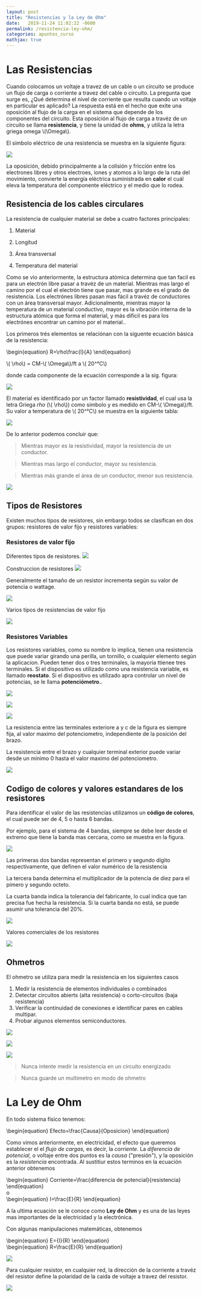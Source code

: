 ```yaml
---
layout: post
title: "Resistencias y la Ley de Ohm"
date:   2019-11-24 11:02:22 -0600
permalink: /resistencia-ley-ohm/
categories: apuntes_curso
mathjax: true
---
```


# Las Resistencias

Cuando colocamos un voltaje a travez de un cable o un circuito se produce un flujo de carga o corriente a travez del cable o circuito. La pregunta que surge es, ¿Qué determina el nivel de corriente que resulta cuando un voltaje en particular es aplicado? La respuesta está en el hecho que exite una oposición al flujo de la carga en el sistema que depende de los componentes del circuito. Esta oposición al flujo de carga a travéz de un circuito se llama  **resistencia**, y tiene la unidad de **ohms**, y utiliza la letra griega omega \\(\Omega\\).

El simbolo eléctrico de una resistencia se muestra en la siguiente figura:

![](../images/simbolo_resistencia.png)

La oposición, debido principalmente a la colisión y fricción entre los electrones libres y otros electroes, iones y atomos a lo largo de la ruta del movimiento, convierte la energía eléctrica suministrada en **calor** el cuál eleva la temperatura del componente eléctrico y el medio que lo rodea.

## Resistencia de los cables circulares

La resistencia de cualquier material se debe a cuatro factores principales:

1. Material

2. Longitud
3. Área transversal
4. Temperatura del material

Como se vio anteriormente, la estructura atómica determina que tan facil es para un electrón libre pasar a travéz de un material. Mientras mas largo el camino por el cual el electrón tiene que pasar, mas grande es el grado de resistencia. Los electrónes libres pasan mas fácil a travéz de conductores con un área transversal mayor. Adicionalmente, mientras mayor la temperatura de un material conductivo, mayor es la vibración interna de la estructura atómica que forma el material, y más dificil es para los electrónes encontrar un camino por el material..

Los primeros trés elementos se relaciónan con la siguente ecuación básica de la resistencia:

<div class="math">
\begin{equation}
    R=\rho\frac{l}{A}  
\end{equation} 
</div>

\\( \rho\\) = CM-\\( \Omega\\)/ft a \\( 20^°C\\)

donde cada componente de la ecuación corresponde a la sig. figura:

![](../images/factores-resistencia-material.png)

El material es identificado por un factor llamado **resistividad**, el cual usa la letra Griega *rho* (\\( \rho\\)) como simbolo y es medido en CM-\\( \Omega\\)/ft. Su valor a temperatura de \\( 20^°C\\) se muestra en la siguiente tabla:

![](../images/resistividad-materiales.png)

De lo anterior podemos concluir que:

> Mientras mayor es la resistividad, mayor la resistencia de un conductor.


> Mientras mas largo el conductor, mayor su resistencia.
> 

> Mientras más grande el área de un conductor, menor sus resistencia.

![](../images/comparacion-resistividad.png)

## Tipos de Resistores

Existen muchos tipos de resistores, sin embargo todos se clasifican en dos grupos: resistores de valor fijo y resistores variables:

### Resistores de valor fijo

Diferentes tipos de resistores.
![](../images/tipos-de-resistencias.png)

Construccion de resistores
![](../images/construccion-resistencias.png)

Generalmente el tamaño de un resistor incrementa según su valor de potencia o wattage.

![](../images/resistor-watts.png)

Varios tipos de resistencias de valor fijo

![](../images/tipos-resistencias-valor-fijo.png)

### Resistores Variables

Los resistores variables, como su nombre lo implica, tienen una resistencia que puede variar girando una perilla, un tornillo, o cualquier elemento según la aplicacion. Pueden tener dos o tres terminales, la mayoria ttienee tres terminales. Si el dispositivo es utilizado como una resistencia variable, es llamado **reostato**. Si el dispositivo es utilizado apra controlar un nivel de potencias, se le llama **potenciómetro.**.

![](../images/simbolo-potenciometro.png)

![](../images/potenciometro.png)

![](../images/potenciometro-tornillo.png)

La resistencia entre las terminales exteriore a y c de la figura es siempre fija, al valor maximo del potenciometro, independiente de la posición del brazo.

La resistencia entre el brazo y cualquier terminal exterior puede variar desde un minimo 0 hasta el valor maximo del potenciometro.

![](../images/potenciometro-medicion.png)


## Codigo de colores y valores estandares de los resistores

Para identificar el valor de las resistencias utilizamos un **código de colores**, el cual puede ser de 4, 5 o hasta 6 bandas. 

Por ejemplo, para el sistema de 4 bandas, siempre se debe leer desde el extremo que tiene la banda mas cercana, como se muestra en la figura.

![](../images/resistencia-4-bandas.png)

Las primeras dos bandas representan el primero y segundo dígito respectivamente, que definen el valor numérico de la resistencia

La tercera banda determina el multiplicador de la potencia de diez para el pimero y segundo octeto.

La cuarta banda indica la tolerancia del fabricante, lo cual indica que tan precisa fue hecha la resistencia. Si la cuarta banda no está, se puede asumir una tolerancia del 20%.

![](../images/codigo-colores.png)

Valores comerciales de los resistores

![](../images/valores-comerciales-resistencias.png)

## Ohmetros

El ohmetro se utiliza para medir la resistencia en los siguientes casos

1. Medir la resistencia de elementos individuales o combinados
2. Detectar circuitos abierts (alta resistencia) o corto-circuitos (baja resistencia)
3. Verificar la continuidad de conexiones e identificar pares en cables multipar.
4. Probar algunos elementos semiconductores.

![](../images/measuring-resistance.png)

![](../images/checking-continuiti.png)

![](../images/identifing-cables.png)

> Nunca intente medir la resistencia en un circuito energizado

> Nunca guarde un multimetro en modo de ohmetro

# La Ley de Ohm

En todo sistema físico tenemos:

<div class="math">
\begin{equation}
    Efecto=\frac{Causa}{Oposicion}  
\end{equation} 
</div>

Como vimos anteriormente, en electricidad, el efecto que queremos establecer el el *flujo de cargas,* es decir, la *corriente*. La *diferencia de potencial*, o voltaje entre dos puntos es la *causa* ("presión"), y la oposición es la *resistencia* encontrada. Al sustitiur estos terminos en la ecuación anterior obtenemos

<div class="math">
\begin{equation}
    Corriente=\frac{diferencia de potencial}{resistencia}  
\end{equation} 
</div>
o
<div class="math">
\begin{equation}
    I=\frac{E}{R}  
\end{equation} 
</div>

A la ultima ecuación se le conoce como **Ley de Ohm** y es una de las leyes mas importantes de la electricidad y la electrónica.

Con algunas manipulaciones matemáticas, obtenemos

<div class="math">
\begin{equation}
    E={I}{R}  
\end{equation} 
</div>

<div class="math">
\begin{equation}
    R=\frac{E}{R}  
\end{equation} 
</div>

![](../images/basic-circuit.png)

Para cualquier resistor, en cualquier red, la dirección de la corriente a travéz del resistor define la polaridad de la caida de voltaje a travez del resistor.

![](../images/definiendo-plaridad.png)